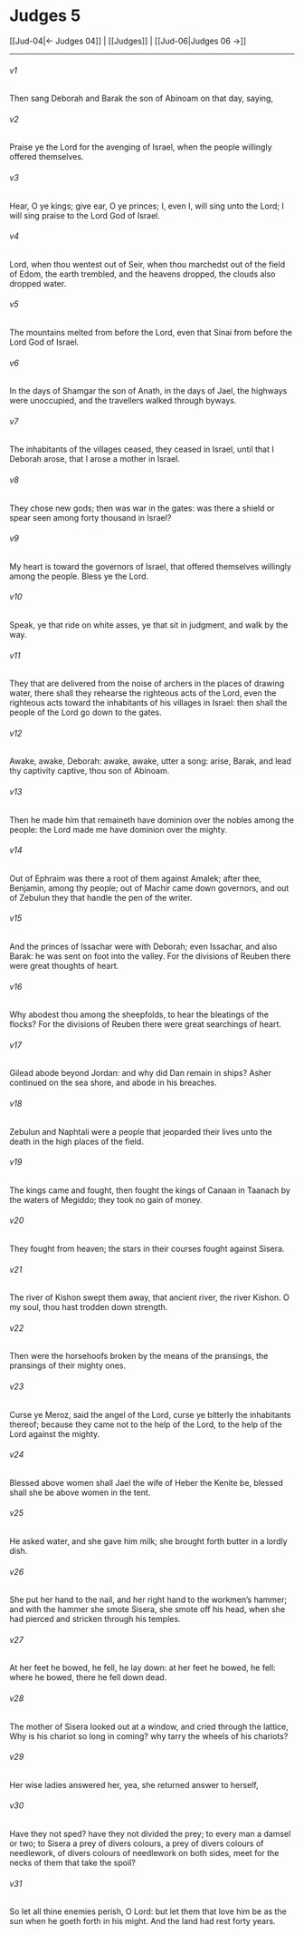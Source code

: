 # Judges 5

[[Jud-04|← Judges 04]] | [[Judges]] | [[Jud-06|Judges 06 →]]
***

###### v1
Then sang Deborah and Barak the son of Abinoam on that day, saying,
###### v2
Praise ye the Lord for the avenging of Israel, when the people willingly offered themselves.
###### v3
Hear, O ye kings; give ear, O ye princes; I, even I, will sing unto the Lord; I will sing praise to the Lord God of Israel.
###### v4
Lord, when thou wentest out of Seir, when thou marchedst out of the field of Edom, the earth trembled, and the heavens dropped, the clouds also dropped water.
###### v5
The mountains melted from before the Lord, even that Sinai from before the Lord God of Israel.
###### v6
In the days of Shamgar the son of Anath, in the days of Jael, the highways were unoccupied, and the travellers walked through byways.
###### v7
The inhabitants of the villages ceased, they ceased in Israel, until that I Deborah arose, that I arose a mother in Israel.
###### v8
They chose new gods; then was war in the gates: was there a shield or spear seen among forty thousand in Israel?
###### v9
My heart is toward the governors of Israel, that offered themselves willingly among the people. Bless ye the Lord.
###### v10
Speak, ye that ride on white asses, ye that sit in judgment, and walk by the way.
###### v11
They that are delivered from the noise of archers in the places of drawing water, there shall they rehearse the righteous acts of the Lord, even the righteous acts toward the inhabitants of his villages in Israel: then shall the people of the Lord go down to the gates.
###### v12
Awake, awake, Deborah: awake, awake, utter a song: arise, Barak, and lead thy captivity captive, thou son of Abinoam.
###### v13
Then he made him that remaineth have dominion over the nobles among the people: the Lord made me have dominion over the mighty.
###### v14
Out of Ephraim was there a root of them against Amalek; after thee, Benjamin, among thy people; out of Machir came down governors, and out of Zebulun they that handle the pen of the writer.
###### v15
And the princes of Issachar were with Deborah; even Issachar, and also Barak: he was sent on foot into the valley. For the divisions of Reuben there were great thoughts of heart.
###### v16
Why abodest thou among the sheepfolds, to hear the bleatings of the flocks? For the divisions of Reuben there were great searchings of heart.
###### v17
Gilead abode beyond Jordan: and why did Dan remain in ships? Asher continued on the sea shore, and abode in his breaches.
###### v18
Zebulun and Naphtali were a people that jeoparded their lives unto the death in the high places of the field.
###### v19
The kings came and fought, then fought the kings of Canaan in Taanach by the waters of Megiddo; they took no gain of money.
###### v20
They fought from heaven; the stars in their courses fought against Sisera.
###### v21
The river of Kishon swept them away, that ancient river, the river Kishon. O my soul, thou hast trodden down strength.
###### v22
Then were the horsehoofs broken by the means of the pransings, the pransings of their mighty ones.
###### v23
Curse ye Meroz, said the angel of the Lord, curse ye bitterly the inhabitants thereof; because they came not to the help of the Lord, to the help of the Lord against the mighty.
###### v24
Blessed above women shall Jael the wife of Heber the Kenite be, blessed shall she be above women in the tent.
###### v25
He asked water, and she gave him milk; she brought forth butter in a lordly dish.
###### v26
She put her hand to the nail, and her right hand to the workmen’s hammer; and with the hammer she smote Sisera, she smote off his head, when she had pierced and stricken through his temples.
###### v27
At her feet he bowed, he fell, he lay down: at her feet he bowed, he fell: where he bowed, there he fell down dead.
###### v28
The mother of Sisera looked out at a window, and cried through the lattice, Why is his chariot so long in coming? why tarry the wheels of his chariots?
###### v29
Her wise ladies answered her, yea, she returned answer to herself,
###### v30
Have they not sped? have they not divided the prey; to every man a damsel or two; to Sisera a prey of divers colours, a prey of divers colours of needlework, of divers colours of needlework on both sides, meet for the necks of them that take the spoil?
###### v31
So let all thine enemies perish, O Lord: but let them that love him be as the sun when he goeth forth in his might. And the land had rest forty years. 
